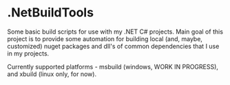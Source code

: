 # .NetBuildTools
Some basic build scripts for use with my .NET C# projects. Main goal of this project is to provide some automation for building local (and, maybe, customized) nuget packages and dll's of common dependencies that I use in my projects.

Currently supported platforms - msbuild (windows, WORK IN PROGRESS), and xbuild (linux only, for now).

